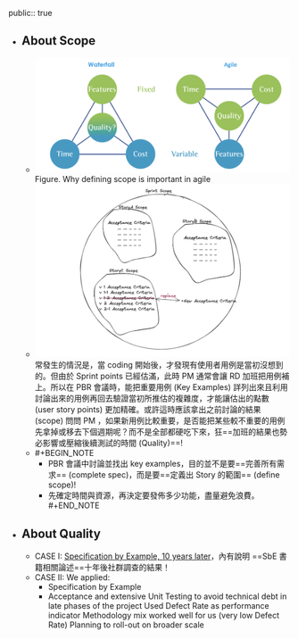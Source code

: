 public:: true

- ## About Scope
	- ![image.png](../assets/image_1650354669597_0.png)
	  Figure. Why defining scope is important in agile
	- ![image.png](../assets/image_1654351772154_0.png)
	  常發生的情況是，當 coding 開始後，才發現有使用者用例是當初沒想到的。但由於 Sprint points 已經估滿，此時 PM 通常會讓 RD 加班把用例補上。所以在 PBR 會議時，能把重要用例 (Key Examples) 詳列出來且利用討論出來的用例再回去驗證當初所推估的複雜度，才能讓估出的點數 (user story points) 更加精確。或許這時應該拿出之前討論的結果 (scope) 問問 PM ，如果新用例比較重要，是否能把某些較不重要的用例先拿掉或移去下個週期呢？而不是全部都硬吃下來，狂==加班的結果也勢必影響或壓縮後續測試的時間 (Quality)==!
	- #+BEGIN_NOTE
	  * PBR 會議中討論並找出 key examples，目的並不是要==完善所有需求== (complete spec)，而是要==定義出 Story 的範圍== (define scope)!
	  * 先確定時間與資源，再決定要發佈多少功能，盡量避免浪費。
	  #+END_NOTE
- ## About Quality
	- CASE I: [Specification by Example, 10 years later](https://gojko.net/2020/03/17/sbe-10-years.html)，內有說明 ==SbE 書籍相關論述==十年後社群調查的結果！
	- CASE II:
	  We applied:
	  * Specification by Example 
	  * Acceptance and extensive Unit Testing 
	  to avoid technical debt in late phases of the project 
	  Used Defect Rate as performance indicator 
	  Methodology mix worked well for us (very low Defect Rate) 
	  Planning to roll-out on broader scale